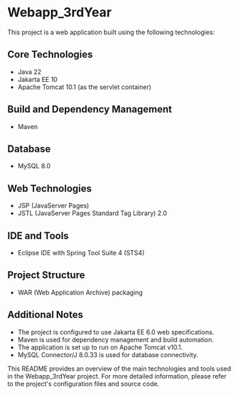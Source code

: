 # Webapp_3rdYear

This project is a web application built using the following technologies:

## Core Technologies
- Java 22
- Jakarta EE 10
- Apache Tomcat 10.1 (as the servlet container)

## Build and Dependency Management
- Maven

## Database
- MySQL 8.0

## Web Technologies
- JSP (JavaServer Pages)
- JSTL (JavaServer Pages Standard Tag Library) 2.0

## IDE and Tools
- Eclipse IDE with Spring Tool Suite 4 (STS4)

## Project Structure
- WAR (Web Application Archive) packaging

## Additional Notes
- The project is configured to use Jakarta EE 6.0 web specifications.
- Maven is used for dependency management and build automation.
- The application is set up to run on Apache Tomcat v10.1.
- MySQL Connector/J 8.0.33 is used for database connectivity.

This README provides an overview of the main technologies and tools used in the Webapp_3rdYear project. For more detailed information, please refer to the project's configuration files and source code.
